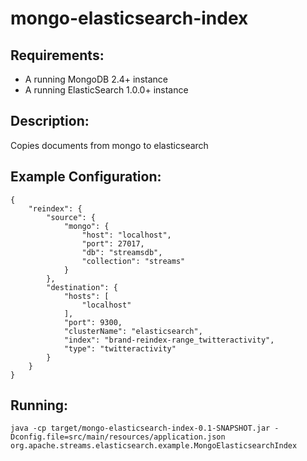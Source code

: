 mongo-elasticsearch-index
==============================

Requirements:
-------------
 - A running MongoDB 2.4+ instance
 - A running ElasticSearch 1.0.0+ instance

Description:
------------
Copies documents from mongo to elasticsearch

Example Configuration:
----------------------

    {
        "reindex": {
            "source": {
                "mongo": {
                    "host": "localhost",
                    "port": 27017,
                    "db": "streamsdb",
                    "collection": "streams"
                }
            },
            "destination": {
                "hosts": [
                    "localhost"
                ],
                "port": 9300,
                "clusterName": "elasticsearch",
                "index": "brand-reindex-range_twitteractivity",
                "type": "twitteractivity"
            }
        }
    }

Running:
--------

    java -cp target/mongo-elasticsearch-index-0.1-SNAPSHOT.jar -Dconfig.file=src/main/resources/application.json org.apache.streams.elasticsearch.example.MongoElasticsearchIndex


